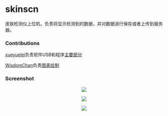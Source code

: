 # skinscn
皮肤检测仪上位机，负责将显示检测到的数据，并对数据进行保存或者上传到服务器。

### Contributions

[xueyuelei](https://github.com/xueyuelei)负责软件USB和程序[主要部分](https://github.com/xueyuelei/skinScan/tree/master/sources)

[WisdomChan](https://github.com/WisdomChan)负责[图表绘制](https://github.com/WisdomChan/skinScan/tree/master/sources/chart)
### Screenshot
<p align="center">
  <img src="https://github.com/xueyuelei/skinScan/raw/master/screenshot/main.jpg"/>
</p>
<p align="center">
  <img src="https://github.com/xueyuelei/skinScan/raw/master/screenshot/measure.jpg"/>
</p>

<p align="center">
  <img src="https://github.com/xueyuelei/skinScan/raw/master/screenshot/question.jpg"/>
</p>